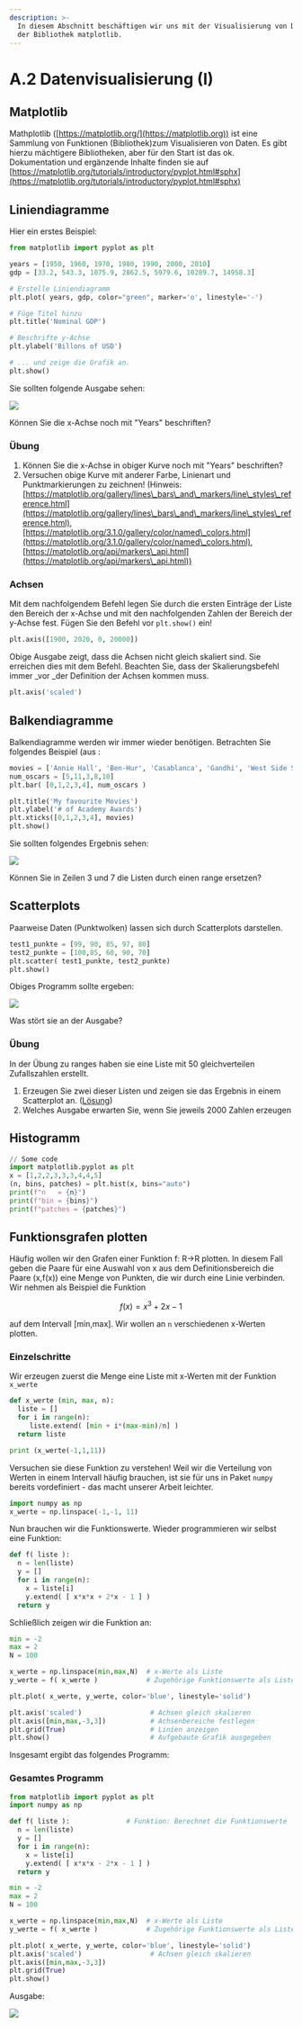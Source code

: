 ```yaml
---
description: >-
  In diesem Abschnitt beschäftigen wir uns mit der Visualisierung von Daten mit
  der Bibliothek matplotlib.
---
```


# A.2 Datenvisualisierung (I)

## Matplotlib

Mathplotlib ([https://matplotlib.org/](https://matplotlib.org)) ist eine Sammlung von Funktionen (Bibliothek)zum Visualisieren von Daten. Es gibt hierzu mächtigere Bibliotheken, aber für den Start ist das ok. Dokumentation und ergänzende Inhalte finden sie auf [https://matplotlib.org/tutorials/introductory/pyplot.html#sphx](https://matplotlib.org/tutorials/introductory/pyplot.html#sphx)

## Liniendiagramme

Hier ein erstes Beispiel:

```python
from matplotlib import pyplot as plt

years = [1950, 1960, 1970, 1980, 1990, 2000, 2010]
gdp = [33.2, 543.3, 1075.9, 2862.5, 5979.6, 10289.7, 14958.3]

# Erstelle Liniendiagramm 
plt.plot( years, gdp, color="green", marker='o', linestyle='-')

# Füge Titel hinzu
plt.title('Nominal GDP')

# Beschrifte y-Achse
plt.ylabel('Billons of USD')

# ... und zeige die Grafik an.
plt.show()
```

Sie sollten folgende Ausgabe sehen:

![](<../.gitbook/assets/image (1) (1).png>)

Können Sie die x-Achse noch mit "Years" beschriften?

### Übung

1. Können Sie die x-Achse in obiger Kurve noch mit "Years" beschriften?
2. Versuchen obige Kurve mit anderer Farbe, Linienart und Punktmarkierungen zu zeichnen! (Hinweis: [https://matplotlib.org/gallery/lines\_bars\_and\_markers/line\_styles\_reference.html](https://matplotlib.org/gallery/lines\_bars\_and\_markers/line\_styles\_reference.html), [https://matplotlib.org/3.1.0/gallery/color/named\_colors.html](https://matplotlib.org/3.1.0/gallery/color/named\_colors.html), [https://matplotlib.org/api/markers\_api.html](https://matplotlib.org/api/markers\_api.html))

### Achsen

Mit dem nachfolgendem Befehl legen Sie durch die ersten Einträge der Liste den Bereich der x-Achse und mit den nachfolgenden Zahlen der Bereich der y-Achse fest. Fügen Sie den Befehl vor `plt.show()` ein!

```python
plt.axis([1900, 2020, 0, 20000])
```

Obige Ausgabe zeigt, dass die Achsen nicht gleich skaliert sind. Sie erreichen dies mit dem Befehl. Beachten Sie, dass der Skalierungsbefehl immer \_vor \_der Definition der Achsen kommen muss.

```python
plt.axis('scaled')
```

## Balkendiagramme

Balkendiagramme werden wir immer wieder benötigen. Betrachten Sie folgendes Beispiel (aus :

```python
movies = ['Annie Hall', 'Ben-Hur', 'Casablanca', 'Gandhi', 'West Side Story']
num_oscars = [5,11,3,8,10]
plt.bar( [0,1,2,3,4], num_oscars )

plt.title('My favourite Movies')
plt.ylabel('# of Academy Awards')
plt.xticks([0,1,2,3,4], movies)
plt.show()
```

Sie sollten folgendes Ergebnis sehen:

![](<../.gitbook/assets/image (2) (1) (1).png>)

Können Sie in Zeilen 3 und 7 die Listen durch einen range ersetzen?

## Scatterplots

Paarweise Daten (Punktwolken) lassen sich durch Scatterplots darstellen.

```python
test1_punkte = [99, 90, 85, 97, 80]
test2_punkte = [100,85, 60, 90, 70]
plt.scatter( test1_punkte, test2_punkte)
plt.show()
```

Obiges Programm sollte ergeben:

![](<../.gitbook/assets/image (3).png>)

Was stört sie an der Ausgabe?

### Übung

In der Übung zu ranges haben sie eine Liste mit 50 gleichverteilen Zufallszahlen erstellt.

1. Erzeugen Sie zwei dieser Listen und zeigen sie das Ergebnis in einem Scatterplot an. ([Lösung](../vertiefungen/loesungen-und-vertiefungen.md#scatterplot-von-paaren-aus-zufallszahlen))
2. Welches Ausgabe erwarten Sie, wenn Sie jeweils 2000 Zahlen erzeugen

## Histogramm

```python
// Some code
import matplotlib.pyplot as plt
x = [1,2,2,3,3,3,4,4,5]
(n, bins, patches) = plt.hist(x, bins="auto")
print(f"n   = {n}")
print(f"bin = {bins}")
print(f"patches = {patches}")
```

## Funktionsgrafen plotten

Häufig wollen wir den Grafen einer Funktion f: R->R plotten. In diesem Fall geben die Paare für eine Auswahl von x aus dem Definitionsbereich die Paare (x,f(x)) eine Menge von Punkten, die wir durch eine Linie verbinden. Wir nehmen als Beispiel die Funktion

$$
f(x) = x^3 + 2x -1
$$

auf dem Intervall \[min,max]. Wir wollen an `n` verschiedenen x-Werten plotten.

### Einzelschritte

Wir erzeugen zuerst die Menge eine Liste mit x-Werten mit der Funktion `x_werte`

```python
def x_werte (min, max, n):
  liste = []
  for i in range(n):
     liste.extend( [min + i*(max-min)/n] )
  return liste

print (x_werte(-1,1,11))
```

Versuchen sie diese Funktion zu verstehen! Weil wir die Verteilung von Werten in einem Intervall häufig brauchen, ist sie für uns in Paket `numpy `bereits vordefiniert - das macht unserer Arbeit leichter.

```python
import numpy as np
x_werte = np.linspace(-1,-1, 11)
```

Nun brauchen wir die Funktionswerte. Wieder programmieren wir selbst eine Funktion:

```python
def f( liste ):
  n = len(liste)
  y = []
  for i in range(n):
    x = liste[i]
    y.extend( [ x*x*x + 2*x - 1 ] )
  return y
```

Schließlich zeigen wir die Funktion an:

```python
min = -2
max = 2
N = 100

x_werte = np.linspace(min,max,N)  # x-Werte als Liste
y_werte = f( x_werte )            # Zugehörige Funktionswerte als Liste

plt.plot( x_werte, y_werte, color='blue', linestyle='solid')

plt.axis('scaled')                 # Achsen gleich skalieren
plt.axis([min,max,-3,3])           # Achsenbereiche festlegen
plt.grid(True)                     # Linien anzeigen
plt.show()                         # Aufgebaute Grafik ausgegeben
```

Insgesamt ergibt das folgendes Programm:

### Gesamtes Programm

```python
from matplotlib import pyplot as plt
import numpy as np

def f( liste ):              # Funktion: Berechnet die Funktionswerte
  n = len(liste)
  y = []
  for i in range(n):
    x = liste[i]
    y.extend( [ x*x*x - 2*x - 1 ] )
  return y

min = -2
max = 2
N = 100

x_werte = np.linspace(min,max,N)  # x-Werte als Liste
y_werte = f( x_werte )            # Zugehörige Funktionswerte als Liste

plt.plot( x_werte, y_werte, color='blue', linestyle='solid')
plt.axis('scaled')                 # Achsen gleich skalieren
plt.axis([min,max,-3,3])
plt.grid(True)
plt.show()
```

Ausgabe:

![](<../.gitbook/assets/image (4) (1) (1).png>)

